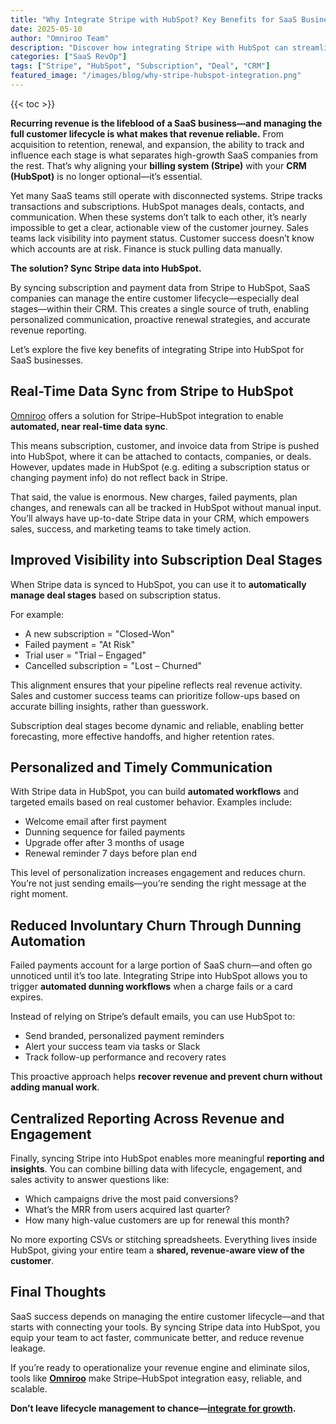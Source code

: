 ```yaml
---
title: "Why Integrate Stripe with HubSpot? Key Benefits for SaaS Businesses"
date: 2025-05-10
author: "Omniroo Team"
description: "Discover how integrating Stripe with HubSpot can streamline your SaaS business operations and drive growth."
categories: ["SaaS RevOp"]
tags: ["Stripe", "HubSpot", "Subscription", "Deal", "CRM"]
featured_image: "/images/blog/why-stripe-hubspot-integration.png"
---
```


{{< toc >}}

**Recurring revenue is the lifeblood of a SaaS business—and managing the full customer lifecycle is what makes that revenue reliable.** From acquisition to retention, renewal, and expansion, the ability to track and influence each stage is what separates high-growth SaaS companies from the rest. That’s why aligning your **billing system (Stripe)** with your **CRM (HubSpot)** is no longer optional—it’s essential.

Yet many SaaS teams still operate with disconnected systems. Stripe tracks transactions and subscriptions. HubSpot manages deals, contacts, and communication. When these systems don’t talk to each other, it’s nearly impossible to get a clear, actionable view of the customer journey. Sales teams lack visibility into payment status. Customer success doesn’t know which accounts are at risk. Finance is stuck pulling data manually.

**The solution? Sync Stripe data into HubSpot.**

By syncing subscription and payment data from Stripe to HubSpot, SaaS companies can manage the entire customer lifecycle—especially deal stages—within their CRM. This creates a single source of truth, enabling personalized communication, proactive renewal strategies, and accurate revenue reporting.

Let’s explore the five key benefits of integrating Stripe into HubSpot for SaaS businesses.

## Real-Time Data Sync from Stripe to HubSpot

[Omniroo](/ "Omniroo Homepage") offers a solution for Stripe–HubSpot integration to enable **automated, near real-time data sync**.

This means subscription, customer, and invoice data from Stripe is pushed into HubSpot, where it can be attached to contacts, companies, or deals. However, updates made in HubSpot (e.g. editing a subscription status or changing payment info) do not reflect back in Stripe.

That said, the value is enormous. New charges, failed payments, plan changes, and renewals can all be tracked in HubSpot without manual input. You’ll always have up-to-date Stripe data in your CRM, which empowers sales, success, and marketing teams to take timely action.

## Improved Visibility into Subscription Deal Stages

When Stripe data is synced to HubSpot, you can use it to **automatically manage deal stages** based on subscription status.

For example:

- A new subscription = "Closed-Won"
- Failed payment = "At Risk"
- Trial user = "Trial – Engaged"
- Cancelled subscription = "Lost – Churned"

This alignment ensures that your pipeline reflects real revenue activity. Sales and customer success teams can prioritize follow-ups based on accurate billing insights, rather than guesswork.

Subscription deal stages become dynamic and reliable, enabling better forecasting, more effective handoffs, and higher retention rates.

## Personalized and Timely Communication

With Stripe data in HubSpot, you can build **automated workflows** and targeted emails based on real customer behavior. Examples include:

- Welcome email after first payment
- Dunning sequence for failed payments
- Upgrade offer after 3 months of usage
- Renewal reminder 7 days before plan end

This level of personalization increases engagement and reduces churn. You’re not just sending emails—you’re sending the right message at the right moment.

## Reduced Involuntary Churn Through Dunning Automation

Failed payments account for a large portion of SaaS churn—and often go unnoticed until it’s too late. Integrating Stripe into HubSpot allows you to trigger **automated dunning workflows** when a charge fails or a card expires.

Instead of relying on Stripe’s default emails, you can use HubSpot to:

- Send branded, personalized payment reminders
- Alert your success team via tasks or Slack
- Track follow-up performance and recovery rates

This proactive approach helps **recover revenue and prevent churn without adding manual work**.

## Centralized Reporting Across Revenue and Engagement

Finally, syncing Stripe into HubSpot enables more meaningful **reporting and insights**. You can combine billing data with lifecycle, engagement, and sales activity to answer questions like:

- Which campaigns drive the most paid conversions?
- What’s the MRR from users acquired last quarter?
- How many high-value customers are up for renewal this month?

No more exporting CSVs or stitching spreadsheets. Everything lives inside HubSpot, giving your entire team a **shared, revenue-aware view of the customer**.

## Final Thoughts

SaaS success depends on managing the entire customer lifecycle—and that starts with connecting your tools. By syncing Stripe data into HubSpot, you equip your team to act faster, communicate better, and reduce revenue leakage.

If you’re ready to operationalize your revenue engine and eliminate silos, tools like **[Omniroo](/ "Omniroo Homepage")** make Stripe–HubSpot integration easy, reliable, and scalable.

**Don’t leave lifecycle management to chance—[integrate for growth](/ "Omniroo Homepage").**
